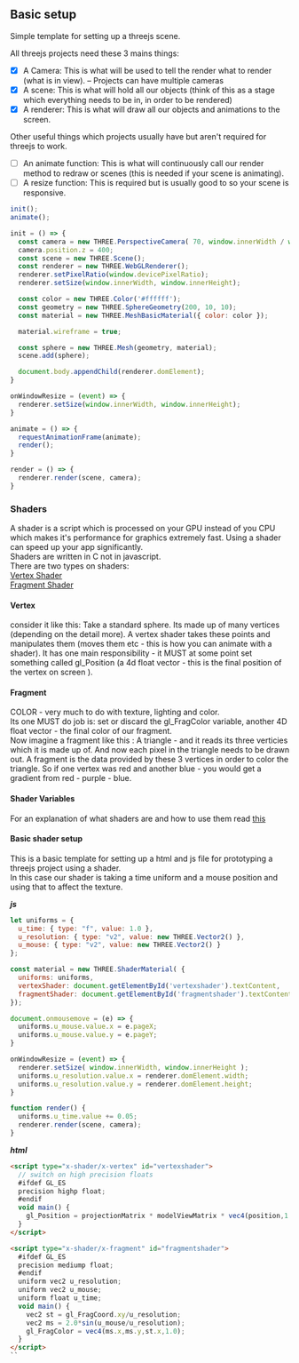## Basic setup

Simple template for setting up a threejs scene.

All threejs projects need these 3 mains things:
- [x] A Camera: This is what will be used to tell the render what to render (what is in view). – Projects can have multiple cameras
- [x] A scene: This is what will hold all our objects (think of this as a stage which everything needs to be in, in order to be rendered)
- [x] A renderer: This is what will draw all our objects and animations to the screen.

Other useful things which projects usually have but aren't required for threejs to work.
- [ ] An animate function: This is what will continuously call our render method to redraw or scenes (this is needed if your scene is animating).
- [ ] A resize function: This is required but is usually good to so your scene is responsive.

``` javascript
init();
animate();

init = () => {
  const camera = new THREE.PerspectiveCamera( 70, window.innerWidth / window.innerHeight, 1, 1000 );
  camera.position.z = 400;
  const scene = new THREE.Scene();
  const renderer = new THREE.WebGLRenderer();
  renderer.setPixelRatio(window.devicePixelRatio);
  renderer.setSize(window.innerWidth, window.innerHeight);

  const color = new THREE.Color('#ffffff');
  const geometry = new THREE.SphereGeometry(200, 10, 10);
  const material = new THREE.MeshBasicMaterial({ color: color });

  material.wireframe = true;

  const sphere = new THREE.Mesh(geometry, material);
  scene.add(sphere);

  document.body.appendChild(renderer.domElement);
}

onWindowResize = (event) => {
  renderer.setSize(window.innerWidth, window.innerHeight);
}

animate = () => {
  requestAnimationFrame(animate);
  render();
}

render = () => {
  renderer.render(scene, camera);
}
```

### Shaders
A shader is a script which is processed on your GPU instead of you CPU which makes it's performance for graphics extremely fast. Using a shader can speed up your app significantly.<br>
Shaders are written in C not in javascript.<br>
There are two types on shaders:<br>
[Vertex Shader](#vertex)<br>
[Fragment Shader](#fragment)

<!-- TODO: update this -->
#### Vertex
consider it like this:
Take a standard sphere. Its made up of many vertices (depending on the detail more). A vertex shader takes these points and manipulates them (moves them etc - this is how you can animate with a shader). It has one main responsibility - it MUST at some point set something called gl_Position (a 4d float vector - this is the final position of the vertex on screen ).

#### Fragment
COLOR - very much to do with texture, lighting and color.<br>
Its one MUST do job is: set or discard the gl_FragColor variable, another 4D float vector - the final color of our fragment.<br>
Now imagine a fragment like this :
A triangle - and it reads its three verticies which it is made up of. And now each pixel in the triangle needs to be drawn out. A fragment is the data provided by these 3 vertices in order to color the triangle. So if one vertex was red and another blue - you would get a gradient from red - purple - blue.

#### Shader Variables
For an explanation of what shaders are and how to use them read [this](#)

#### Basic shader setup

This is a basic template for setting up a html and js file for prototyping a threejs project using a shader.<br>
In this case our shader is taking a time uniform and a mouse position and using that to affect the texture.

***js***
```js
let uniforms = {
  u_time: { type: "f", value: 1.0 },
  u_resolution: { type: "v2", value: new THREE.Vector2() },
  u_mouse: { type: "v2", value: new THREE.Vector2() }
};

const material = new THREE.ShaderMaterial( {
  uniforms: uniforms,
  vertexShader: document.getElementById('vertexshader').textContent,
  fragmentShader: document.getElementById('fragmentshader').textContent,
});

document.onmousemove = (e) => {
  uniforms.u_mouse.value.x = e.pageX;
  uniforms.u_mouse.value.y = e.pageY;
}

onWindowResize = (event) => {
  renderer.setSize( window.innerWidth, window.innerHeight );
  uniforms.u_resolution.value.x = renderer.domElement.width;
  uniforms.u_resolution.value.y = renderer.domElement.height;
}

function render() {
  uniforms.u_time.value += 0.05;
  renderer.render(scene, camera);
}
```
***html***
```html
<script type="x-shader/x-vertex" id="vertexshader">
  // switch on high precision floats
  #ifdef GL_ES
  precision highp float;
  #endif
  void main() {
    gl_Position = projectionMatrix * modelViewMatrix * vec4(position,1.0);
  }
</script>

<script type="x-shader/x-fragment" id="fragmentshader">
  #ifdef GL_ES
  precision mediump float;
  #endif
  uniform vec2 u_resolution;
  uniform vec2 u_mouse;
  uniform float u_time;
  void main() {
    vec2 st = gl_FragCoord.xy/u_resolution;
    vec2 ms = 2.0*sin(u_mouse/u_resolution);
    gl_FragColor = vec4(ms.x,ms.y,st.x,1.0);
  }
</script>
``
